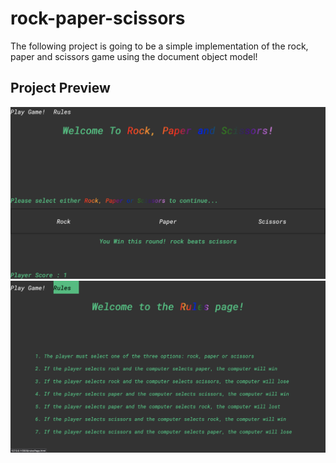 # rock-paper-scissors
The following project is going to be a simple implementation of the rock, paper and scissors game using the document object model! 

## Project Preview 
![alt text](./resources/images/preview.png)
![alt text](./resources/images/preview2.png)
